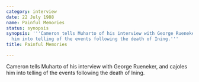 ```yaml
---
category: interview
date: 22 July 1988
name: Painful Memories
status: synopsis
synopsis: '''Cameron tells Muharto of his interview with George Rueneker, and cajoles
  him into telling of the events following the death of Ining.'''
title: Painful Memories

---
```






Cameron tells Muharto of his interview with George
Rueneker, and cajoles him into telling of the events following the
death of Ining. 
